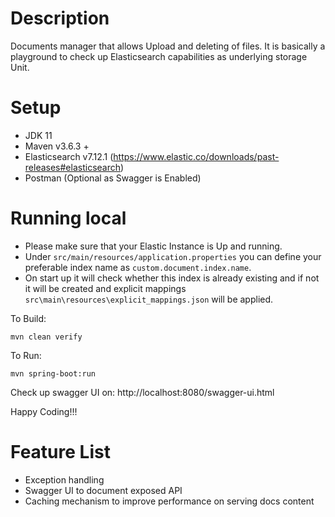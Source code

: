 # Description
Documents manager that allows Upload and deleting of files. It is basically a playground to check up Elasticsearch capabilities as underlying storage Unit.

# Setup
- JDK 11
- Maven v3.6.3 +  
- Elasticsearch v7.12.1 (https://www.elastic.co/downloads/past-releases#elasticsearch)
- Postman (Optional as Swagger is Enabled)

# Running local
 - Please make sure that your Elastic Instance is Up and running.
 - Under `src/main/resources/application.properties` you can define your preferable index name as `custom.document.index.name`. 
 - On start up it will check whether this index is already existing and if not it will be created and explicit mappings `src\main\resources\explicit_mappings.json` will be applied. 

To Build:
````
mvn clean verify
````
To Run:
````
mvn spring-boot:run
````
Check up swagger UI on: http://localhost:8080/swagger-ui.html

Happy Coding!!!

# Feature List
- Exception handling
- Swagger UI to document exposed API
- Caching mechanism to improve performance on serving docs content